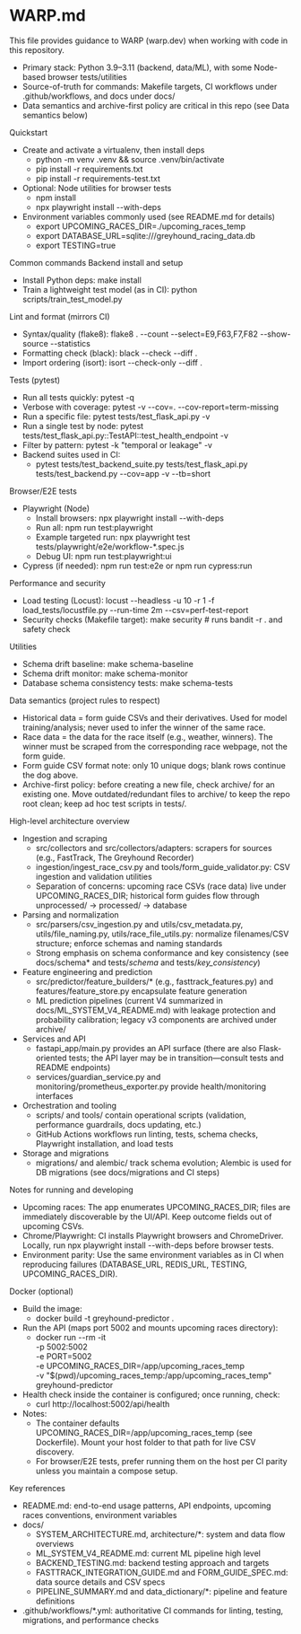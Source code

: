 # WARP.md

This file provides guidance to WARP (warp.dev) when working with code in this repository.

- Primary stack: Python 3.9–3.11 (backend, data/ML), with some Node-based browser tests/utilities
- Source-of-truth for commands: Makefile targets, CI workflows under .github/workflows, and docs under docs/
- Data semantics and archive-first policy are critical in this repo (see Data semantics below)

Quickstart
- Create and activate a virtualenv, then install deps
  - python -m venv .venv && source .venv/bin/activate
  - pip install -r requirements.txt
  - pip install -r requirements-test.txt
- Optional: Node utilities for browser tests
  - npm install
  - npx playwright install --with-deps
- Environment variables commonly used (see README.md for details)
  - export UPCOMING_RACES_DIR=./upcoming_races_temp
  - export DATABASE_URL=sqlite:///greyhound_racing_data.db
  - export TESTING=true

Common commands
Backend install and setup
- Install Python deps: make install
- Train a lightweight test model (as in CI): python scripts/train_test_model.py

Lint and format (mirrors CI)
- Syntax/quality (flake8): flake8 . --count --select=E9,F63,F7,F82 --show-source --statistics
- Formatting check (black): black --check --diff .
- Import ordering (isort): isort --check-only --diff .

Tests (pytest)
- Run all tests quickly: pytest -q
- Verbose with coverage: pytest -v --cov=. --cov-report=term-missing
- Run a specific file: pytest tests/test_flask_api.py -v
- Run a single test by node: pytest tests/test_flask_api.py::TestAPI::test_health_endpoint -v
- Filter by pattern: pytest -k "temporal or leakage" -v
- Backend suites used in CI:
  - pytest tests/test_backend_suite.py tests/test_flask_api.py tests/test_backend.py --cov=app -v --tb=short

Browser/E2E tests
- Playwright (Node)
  - Install browsers: npx playwright install --with-deps
  - Run all: npm run test:playwright
  - Example targeted run: npx playwright test tests/playwright/e2e/workflow-*.spec.js
  - Debug UI: npm run test:playwright:ui
- Cypress (if needed): npm run test:e2e or npm run cypress:run

Performance and security
- Load testing (Locust): locust --headless -u 10 -r 1 -f load_tests/locustfile.py --run-time 2m --csv=perf-test-report
- Security checks (Makefile target): make security  # runs bandit -r . and safety check

Utilities
- Schema drift baseline: make schema-baseline
- Schema drift monitor: make schema-monitor
- Database schema consistency tests: make schema-tests

Data semantics (project rules to respect)
- Historical data = form guide CSVs and their derivatives. Used for model training/analysis; never used to infer the winner of the same race.
- Race data = the data for the race itself (e.g., weather, winners). The winner must be scraped from the corresponding race webpage, not the form guide.
- Form guide CSV format note: only 10 unique dogs; blank rows continue the dog above.
- Archive-first policy: before creating a new file, check archive/ for an existing one. Move outdated/redundant files to archive/ to keep the repo root clean; keep ad hoc test scripts in tests/.

High-level architecture overview
- Ingestion and scraping
  - src/collectors and src/collectors/adapters: scrapers for sources (e.g., FastTrack, The Greyhound Recorder)
  - ingestion/ingest_race_csv.py and tools/form_guide_validator.py: CSV ingestion and validation utilities
  - Separation of concerns: upcoming race CSVs (race data) live under UPCOMING_RACES_DIR; historical form guides flow through unprocessed/ → processed/ → database
- Parsing and normalization
  - src/parsers/csv_ingestion.py and utils/csv_metadata.py, utils/file_naming.py, utils/race_file_utils.py: normalize filenames/CSV structure; enforce schemas and naming standards
  - Strong emphasis on schema conformance and key consistency (see docs/schema* and tests/*schema* and tests/*key_consistency*)
- Feature engineering and prediction
  - src/predictor/feature_builders/* (e.g., fasttrack_features.py) and features/feature_store.py encapsulate feature generation
  - ML prediction pipelines (current V4 summarized in docs/ML_SYSTEM_V4_README.md) with leakage protection and probability calibration; legacy v3 components are archived under archive/
- Services and API
  - fastapi_app/main.py provides an API surface (there are also Flask-oriented tests; the API layer may be in transition—consult tests and README endpoints)
  - services/guardian_service.py and monitoring/prometheus_exporter.py provide health/monitoring interfaces
- Orchestration and tooling
  - scripts/ and tools/ contain operational scripts (validation, performance guardrails, docs updating, etc.)
  - GitHub Actions workflows run linting, tests, schema checks, Playwright installation, and load tests
- Storage and migrations
  - migrations/ and alembic/ track schema evolution; Alembic is used for DB migrations (see docs/migrations and CI steps)

Notes for running and developing
- Upcoming races: The app enumerates UPCOMING_RACES_DIR; files are immediately discoverable by the UI/API. Keep outcome fields out of upcoming CSVs.
- Chrome/Playwright: CI installs Playwright browsers and ChromeDriver. Locally, run npx playwright install --with-deps before browser tests.
- Environment parity: Use the same environment variables as in CI when reproducing failures (DATABASE_URL, REDIS_URL, TESTING, UPCOMING_RACES_DIR).

Docker (optional)
- Build the image:
  - docker build -t greyhound-predictor .
- Run the API (maps port 5002 and mounts upcoming races directory):
  - docker run --rm -it \
      -p 5002:5002 \
      -e PORT=5002 \
      -e UPCOMING_RACES_DIR=/app/upcoming_races_temp \
      -v "$(pwd)/upcoming_races_temp:/app/upcoming_races_temp" \
      greyhound-predictor
- Health check inside the container is configured; once running, check:
  - curl http://localhost:5002/api/health
- Notes:
  - The container defaults UPCOMING_RACES_DIR=/app/upcoming_races_temp (see Dockerfile). Mount your host folder to that path for live CSV discovery.
  - For browser/E2E tests, prefer running them on the host per CI parity unless you maintain a compose setup.

Key references
- README.md: end-to-end usage patterns, API endpoints, upcoming races conventions, environment variables
- docs/
  - SYSTEM_ARCHITECTURE.md, architecture/*: system and data flow overviews
  - ML_SYSTEM_V4_README.md: current ML pipeline high level
  - BACKEND_TESTING.md: backend testing approach and targets
  - FASTTRACK_INTEGRATION_GUIDE.md and FORM_GUIDE_SPEC.md: data source details and CSV specs
  - PIPELINE_SUMMARY.md and data_dictionary/*: pipeline and feature definitions
- .github/workflows/*.yml: authoritative CI commands for linting, testing, migrations, and performance checks

